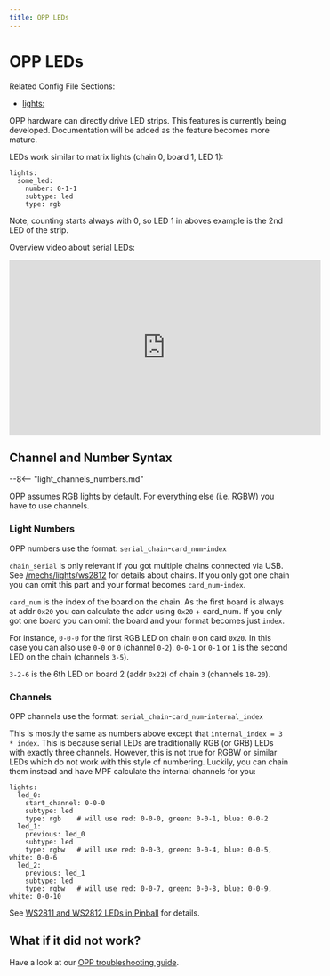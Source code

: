 ```yaml
---
title: OPP LEDs
---
```


# OPP LEDs


Related Config File Sections:

* [lights:](../../config/lights.md)

OPP hardware can directly drive LED strips. This features is currently
being developed. Documentation will be added as the feature becomes more
mature.

LEDs work similar to matrix lights (chain 0, board 1, LED 1):

``` mpf-config
lights:
  some_led:
    number: 0-1-1
    subtype: led
    type: rgb
```

Note, counting starts always with 0, so LED 1 in aboves example is the
2nd LED of the strip.

Overview video about serial LEDs:

<div class="video-wrapper">
<iframe width="560" height="315" src="https://www.youtube.com/embed/Q9BG9T7Kj4A" title="YouTube video player" frameborder="0" allow="accelerometer; autoplay; clipboard-write; encrypted-media; gyroscope; picture-in-picture" allowfullscreen></iframe>
</div>

## Channel and Number Syntax

--8<-- "light_channels_numbers.md"

OPP assumes RGB lights by default. For everything else (i.e. RGBW) you
have to use channels.

### Light Numbers

OPP numbers use the format: `serial_chain`-`card_num`-`index`

`chain_serial` is only relevant if you got multiple chains connected via
USB. See [/mechs/lights/ws2812](connecting.md) for details about
chains. If you only got one chain you can omit this part and your format
becomes `card_num`-`index`.

`card_num` is the index of the board on the chain. As the first board
is always at addr `0x20` you can calculate the
addr using `0x20` + card_num. If you only got
one board you can omit the board and your format becomes just `index`.

For instance, `0-0-0` for the first RGB LED on chain `0` on card `0x20`.
In this case you can also use `0-0` or `0` (channel `0-2`). `0-0-1` or
`0-1` or `1` is the second LED on the chain (channels `3-5`).

`3-2-6` is the 6th LED on board 2 (addr `0x22`) of chain `3` (channels
`18-20`).

### Channels

OPP channels use the format: `serial_chain`-`card_num`-`internal_index`

This is mostly the same as numbers above except that
`internal_index = 3 * index`. This is because serial LEDs are
traditionally RGB (or GRB) LEDs with exactly three channels. However,
this is not true for RGBW or similar LEDs which do not work with this
style of numbering. Luckily, you can chain them instead and have MPF
calculate the internal channels for you:

``` mpf-config
lights:
  led_0:
    start_channel: 0-0-0
    subtype: led
    type: rgb    # will use red: 0-0-0, green: 0-0-1, blue: 0-0-2
  led_1:
    previous: led_0
    subtype: led
    type: rgbw   # will use red: 0-0-3, green: 0-0-4, blue: 0-0-5, white: 0-0-6
  led_2:
    previous: led_1
    subtype: led
    type: rgbw   # will use red: 0-0-7, green: 0-0-8, blue: 0-0-9, white: 0-0-10
```

See [WS2811 and WS2812 LEDs in Pinball](../../mechs/lights/ws2812.md) for details.

## What if it did not work?

Have a look at our
[OPP troubleshooting guide](../../troubleshooting/index.md).
